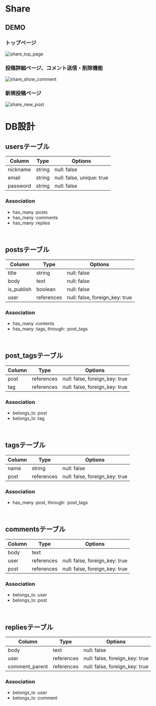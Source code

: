 # Share

## DEMO

### トップページ
![share_top_page](https://user-images.githubusercontent.com/61821997/103080538-65254480-4619-11eb-8da6-cc0c2069b576.gif)
<br>

### 投稿詳細ページ、コメント送信・削除機能
![share_show_comment](https://user-images.githubusercontent.com/61821997/103080533-63f41780-4619-11eb-9db0-a11b36d6e50d.gif)
<br>

### 新規投稿ページ
![share_new_post](https://user-images.githubusercontent.com/61821997/103078762-e11d8d80-4615-11eb-8c89-b6f44c0713d6.gif)
<br>

# DB設計

## usersテーブル 

| Column   | Type   | Options                  |
| -------- | ------ | ------------------------ |
| nickname | string | null: false              |
| email    | string | null: false, unique: true|
| password | string | null: false              |

### Association
- has_many :posts
- has_many :comments
- has_many :replies

<br>

## postsテーブル

| Column     | Type       | Options     |
| ---------- | ---------- | ----------- |
| title      | string     | null: false |
| body       | text       | null: false |
| is_publish | boolean    | null: false |
| user       | references | null: false, foreign_key: true |

### Association
- has_many :contents
- has_many :tags, through: :post_tags

<br>

## post_tagsテーブル

| Column   | Type       | Options     |
| -------- | ---------- | ----------- |
| post     | references | null: false, foreign_key: true |
| tag      | references | null: false, foreign_key: true |

### Association
- belongs_to :post
- belongs_to :tag

<br>

## tagsテーブル

| Column   | Type        | Options                        |
| -------- | ----------- | ------------------------------ |
| name     | string      | null: false                    |
| post     | references  | null: false, foreign_key: true |

### Association
- has_many :post, through: :post_tags

<br>

## commentsテーブル
| Column     | Type        | Options                        |
| ---------- | ----------- | ------------------------------ |
| body       | text        | 			                    |
| user       | references  | null: false, foreign_key: true |
| post       | references  | null: false, foreign_key: true |

### Association
- belongs_to :user
- belongs_to :post

<br>

## repliesテーブル
| Column         | Type        | Options                        |
| -------------- | ----------- | ------------------------------ |
| body           | text        | null: false	                |
| user           | references  | null: false, foreign_key: true |
| comment_parent | references  | null: false, foreign_key: true |

### Association
- belongs_to :user
- belongs_to :comment



